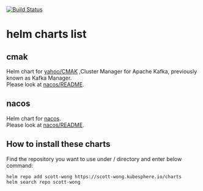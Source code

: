 [![Build Status](https://travis-ci.org/scott-wong/helm-charts.svg?branch=master)](https://travis-ci.org/scott-wong/helm-charts)  
# helm charts list
## cmak
Helm chart for [yahoo/CMAK](https://github.com/yahoo/CMAK) ,Cluster Manager for Apache Kafka, previously known as Kafka Manager.  
Please look at [nacos/README](cmak/README.md).

## nacos
Helm chart for [nacos](https://github.com/nacos-group/nacos-docker).  
Please look at [nacos/README](nacos/README.md).

## How to install these charts
Find the repository you want to use under / directory and enter below command:
```
helm repo add scott-wong https://scott-wong.kubesphere.io/charts
helm search repo scott-wong
```
